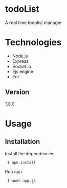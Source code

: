 # todoList
A real time todolist manager 

<h1>Technologies</h1>
<ul>
<li>Node.js</li>
<li>Express</li>
<li>Socket.io</li>
<li>Ejs engine</li>
<li>Ent</li>
</ul>

<h2>Version</h2>
1.0.0

<h1>Usage</h1>
<h2>Installation</h2>
<p>Install the dependencies</p>
<p><code> $ npm install </code></p>
<p>Run app</p>
<p><code> $ node app.js </code></p>
